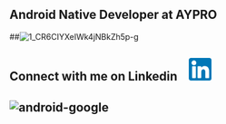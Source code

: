 ## Android Native Developer at AYPRO

##![1_CR6CIYXeIWk4jNBkZh5p-g](https://user-images.githubusercontent.com/50106187/131628342-c5b862aa-a38a-4fe7-8f0f-51ead5710e61.png)

## Connect with me on Linkedin   &nbsp;&nbsp;   [<img src='linkedin.png' alt='linkedin' height='40'>](https://www.linkedin.com/in/tuna-%C3%BCnsal-183679167)

## ![android-google](https://user-images.githubusercontent.com/50106187/131627871-b15007c6-2bba-4305-8d62-50d016315f7c.gif)


